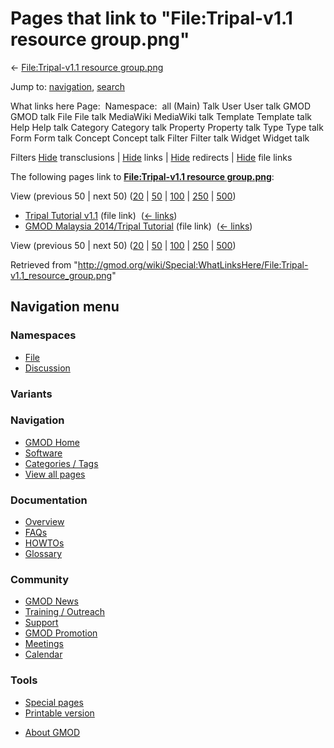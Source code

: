 <div id="mw-page-base" class="noprint">

</div>

<div id="mw-head-base" class="noprint">

</div>

<div id="content" class="mw-body" role="main">

<span id="top"></span>

<div id="mw-js-message" style="display:none;">

</div>



# <span dir="auto">Pages that link to "File:Tripal-v1.1 resource group.png"</span>

<div id="bodyContent">

<div id="contentSub">

← [File:Tripal-v1.1 resource
group.png](/wiki/File:Tripal-v1.1_resource_group.png "File:Tripal-v1.1 resource group.png")

</div>

<div id="jump-to-nav" class="mw-jump">

Jump to: [navigation](#mw-navigation), [search](#p-search)

</div>

<div id="mw-content-text">

What links here Page:  Namespace:  all (Main) Talk User User talk GMOD
GMOD talk File File talk MediaWiki MediaWiki talk Template Template talk
Help Help talk Category Category talk Property Property talk Type Type
talk Form Form talk Concept Concept talk Filter Filter talk Widget
Widget talk

Filters
[Hide](/mediawiki/index.php?title=Special:WhatLinksHere/File:Tripal-v1.1_resource_group.png&hidetrans=1 "Special:WhatLinksHere/File:Tripal-v1.1 resource group.png")
transclusions \|
[Hide](/mediawiki/index.php?title=Special:WhatLinksHere/File:Tripal-v1.1_resource_group.png&hidelinks=1 "Special:WhatLinksHere/File:Tripal-v1.1 resource group.png")
links \|
[Hide](/mediawiki/index.php?title=Special:WhatLinksHere/File:Tripal-v1.1_resource_group.png&hideredirs=1 "Special:WhatLinksHere/File:Tripal-v1.1 resource group.png")
redirects \|
[Hide](/mediawiki/index.php?title=Special:WhatLinksHere/File:Tripal-v1.1_resource_group.png&hideimages=1 "Special:WhatLinksHere/File:Tripal-v1.1 resource group.png")
file links

The following pages link to **[File:Tripal-v1.1 resource
group.png](/wiki/File:Tripal-v1.1_resource_group.png "File:Tripal-v1.1 resource group.png")**:

View (previous 50 \| next 50)
([20](/mediawiki/index.php?title=Special:WhatLinksHere/File:Tripal-v1.1_resource_group.png&limit=20 "Special:WhatLinksHere/File:Tripal-v1.1 resource group.png")
\|
[50](/mediawiki/index.php?title=Special:WhatLinksHere/File:Tripal-v1.1_resource_group.png&limit=50 "Special:WhatLinksHere/File:Tripal-v1.1 resource group.png")
\|
[100](/mediawiki/index.php?title=Special:WhatLinksHere/File:Tripal-v1.1_resource_group.png&limit=100 "Special:WhatLinksHere/File:Tripal-v1.1 resource group.png")
\|
[250](/mediawiki/index.php?title=Special:WhatLinksHere/File:Tripal-v1.1_resource_group.png&limit=250 "Special:WhatLinksHere/File:Tripal-v1.1 resource group.png")
\|
[500](/mediawiki/index.php?title=Special:WhatLinksHere/File:Tripal-v1.1_resource_group.png&limit=500 "Special:WhatLinksHere/File:Tripal-v1.1 resource group.png"))

- [Tripal Tutorial
  v1.1](/wiki/Tripal_Tutorial_v1.1 "Tripal Tutorial v1.1") (file link) ‎
  <span class="mw-whatlinkshere-tools">([←
  links](/mediawiki/index.php?title=Special:WhatLinksHere&target=Tripal+Tutorial+v1.1 "Special:WhatLinksHere"))</span>
- [GMOD Malaysia 2014/Tripal
  Tutorial](/wiki/GMOD_Malaysia_2014/Tripal_Tutorial "GMOD Malaysia 2014/Tripal Tutorial")
  (file link) ‎ <span class="mw-whatlinkshere-tools">([←
  links](/mediawiki/index.php?title=Special:WhatLinksHere&target=GMOD+Malaysia+2014%2FTripal+Tutorial "Special:WhatLinksHere"))</span>

View (previous 50 \| next 50)
([20](/mediawiki/index.php?title=Special:WhatLinksHere/File:Tripal-v1.1_resource_group.png&limit=20 "Special:WhatLinksHere/File:Tripal-v1.1 resource group.png")
\|
[50](/mediawiki/index.php?title=Special:WhatLinksHere/File:Tripal-v1.1_resource_group.png&limit=50 "Special:WhatLinksHere/File:Tripal-v1.1 resource group.png")
\|
[100](/mediawiki/index.php?title=Special:WhatLinksHere/File:Tripal-v1.1_resource_group.png&limit=100 "Special:WhatLinksHere/File:Tripal-v1.1 resource group.png")
\|
[250](/mediawiki/index.php?title=Special:WhatLinksHere/File:Tripal-v1.1_resource_group.png&limit=250 "Special:WhatLinksHere/File:Tripal-v1.1 resource group.png")
\|
[500](/mediawiki/index.php?title=Special:WhatLinksHere/File:Tripal-v1.1_resource_group.png&limit=500 "Special:WhatLinksHere/File:Tripal-v1.1 resource group.png"))

</div>

<div class="printfooter">

Retrieved from
"<http://gmod.org/wiki/Special:WhatLinksHere/File:Tripal-v1.1_resource_group.png>"

</div>

<div id="catlinks" class="catlinks catlinks-allhidden">

</div>

<div class="visualClear">

</div>

</div>

</div>

<div id="mw-navigation">

## Navigation menu

<div id="mw-head">



<div id="left-navigation">

<div id="p-namespaces" class="vectorTabs" role="navigation"
aria-labelledby="p-namespaces-label">

### Namespaces

- <span id="ca-nstab-image"><a href="/wiki/File:Tripal-v1.1_resource_group.png" accesskey="c"
  title="View the file page [c]">File</a></span>
- <span id="ca-talk"><a
  href="/mediawiki/index.php?title=File_talk:Tripal-v1.1_resource_group.png&amp;action=edit&amp;redlink=1"
  accesskey="t"
  title="Discussion about the content page [t]">Discussion</a></span>

</div>

<div id="p-variants" class="vectorMenu emptyPortlet" role="navigation"
aria-labelledby="p-variants-label">

### 

### Variants[](#)

<div class="menu">

</div>

</div>

</div>





</div>

</div>

</div>

<div id="mw-panel">

<div id="p-logo" role="banner">

<a href="/wiki/Main_Page"
style="background-image: url(http://gmod.org/images/GMOD-cogs.png);"
title="Visit the main page"></a>

</div>

<div id="p-Navigation" class="portal" role="navigation"
aria-labelledby="p-Navigation-label">

### Navigation

<div class="body">

- <span id="n-GMOD-Home">[GMOD Home](/wiki/Main_Page)</span>
- <span id="n-Software">[Software](/wiki/GMOD_Components)</span>
- <span id="n-Categories-.2F-Tags">[Categories /
  Tags](/wiki/Categories)</span>
- <span id="n-View-all-pages">[View all
  pages](/wiki/Special:AllPages)</span>

</div>

</div>

<div id="p-Documentation" class="portal" role="navigation"
aria-labelledby="p-Documentation-label">

### Documentation

<div class="body">

- <span id="n-Overview">[Overview](/wiki/Overview)</span>
- <span id="n-FAQs">[FAQs](/wiki/Category:FAQ)</span>
- <span id="n-HOWTOs">[HOWTOs](/wiki/Category:HOWTO)</span>
- <span id="n-Glossary">[Glossary](/wiki/Glossary)</span>

</div>

</div>

<div id="p-Community" class="portal" role="navigation"
aria-labelledby="p-Community-label">

### Community

<div class="body">

- <span id="n-GMOD-News">[GMOD News](/wiki/GMOD_News)</span>
- <span id="n-Training-.2F-Outreach">[Training /
  Outreach](/wiki/Training_and_Outreach)</span>
- <span id="n-Support">[Support](/wiki/Support)</span>
- <span id="n-GMOD-Promotion">[GMOD
  Promotion](/wiki/GMOD_Promotion)</span>
- <span id="n-Meetings">[Meetings](/wiki/Meetings)</span>
- <span id="n-Calendar">[Calendar](/wiki/Calendar)</span>

</div>

</div>

<div id="p-tb" class="portal" role="navigation"
aria-labelledby="p-tb-label">

### Tools

<div class="body">

- <span id="t-specialpages"><a href="/wiki/Special:SpecialPages" accesskey="q"
  title="A list of all special pages [q]">Special pages</a></span>
- <span id="t-print"><a
  href="/mediawiki/index.php?title=Special:WhatLinksHere/File:Tripal-v1.1_resource_group.png&amp;printable=yes"
  rel="alternate" accesskey="p"
  title="Printable version of this page [p]">Printable version</a></span>

</div>

</div>

</div>

</div>

<div id="footer" role="contentinfo">

- <span id="footer-places-about">[About
  GMOD](/wiki/GMOD:About "GMOD:About")</span>

<!-- -->






</div>
